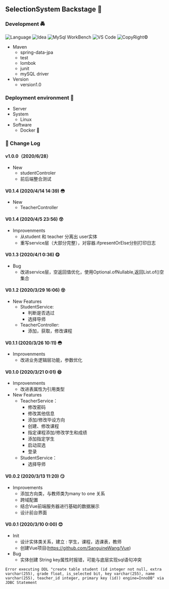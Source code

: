 ## SelectionSystem Backstage :couple:

### Development :oncoming_police_car:	
![Language](https://img.shields.io/badge/Java-11-yellow.svg)
![Idea](https://img.shields.io/badge/Idea-2019.3-blue.svg)
![MySql WorkBench](https://img.shields.io/badge/MySqlWorkBench-8.0CE-green.svg)
![VS Code](https://img.shields.io/badge/VSCode-1.43.0-pink.svg)
![CopyRight©](https://img.shields.io/badge/CopyrRight©2020-SanguineWang-success.svg)

* Maven
    * spring-data-jpa
    * test
    * lombok
    * junit
    * mySQL driver
* Version
    * version1.0

### Deployment environment :european_castle:

* Server
* System
    * Linux  
* Software
    * Docker :penguin:

### :bookmark_tabs: Change Log 
#### v1.0.0（2020/6/28）
* New 
    * studentControler
    * 前后端整合测试
#### V0.1.4 (2020/4/14 14:39) :flushed:
* New 
    * TeacherController
#### V0.1.4 (2020/4/5 23:56) :astonished:
* Improvenments 
    * 从student 和 teacher 分离出 user实体
    * 重写service层（大部分完整），对容器.ifpresentOrElse分别打印日志

#### V0.1.3 (2020/4/1 0:36) :yum:

* Bug 
    * 改进service层，空返回值优化，使用Optional.ofNullable,返回List.of()空集合

#### V0.1.2 (2020/3/29 16:06) :dizzy_face:
 
* New Features 
    * StudentService: 
        * 判断是否选过
        * 选择导师
    * TeacherController:
        * 添加，获取，修改课程

#### V0.1.1 (2020/3/26 10:11)  :flushed:

* Improvenments 
    * 改进业务逻辑层功能，参数优化
    
#### V0.1.0 (2020/3/21 0:01) :smile: 

* Improvenments 
    * 改进表属性为引用类型
* New Features
    * TeacherService：
        * 修改密码
        * 修改其他信息
        * 添加/修改毕设方向
        * 创建、修改课程
        * 指定课程添加/修改学生和成绩
        * 添加指定学生
        * 启动双选
        * 登录  
    * StudentService：
        * 选择导师    
        
#### V0.0.2 (2020/3/13 11:20) :smirk: 

* Improvements
    * 添加方向类，与教师类为many to one 关系
    * 跨域配置
    * 结合Vue前端服务器进行基础的数据展示 
    * 设计前台界面           
#### V0.0.1 (2020/3/10 0:00) :blush:

* Init
    * 设计实体类关系，建立 : 学生，课程，选课表，教师
    * 创建Vue项目(https://github.com/SanguineWang/Vue)
* Bug 
    * 实体创建 String key属性时报错，可能与底层实现sql语句冲突
```text
Error executing DDL "create table student (id integer not null, extra varchar(255), grade float, is_selected bit, key varchar(255), name varchar(255), teacher_id integer, primary key (id)) engine=InnoDB" via JDBC Statement
```

